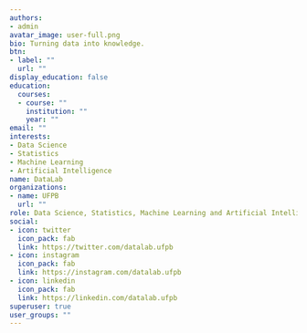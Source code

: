 ```yaml
---
authors:
- admin
avatar_image: user-full.png
bio: Turning data into knowledge.
btn:
- label: ""
  url: ""
display_education: false
education:
  courses:
  - course: ""
    institution: ""
    year: ""
email: ""
interests:
- Data Science
- Statistics
- Machine Learning
- Artificial Intelligence
name: DataLab
organizations:
- name: UFPB
  url: ""
role: Data Science, Statistics, Machine Learning and Artificial Intelligence Laboratory
social:
- icon: twitter
  icon_pack: fab
  link: https://twitter.com/datalab.ufpb
- icon: instagram
  icon_pack: fab
  link: https://instagram.com/datalab.ufpb
- icon: linkedin
  icon_pack: fab
  link: https://linkedin.com/datalab.ufpb
superuser: true
user_groups: ""
---
```


